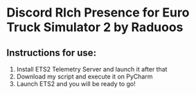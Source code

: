 # Discord RIch Presence for Euro Truck Simulator 2 by Raduoos

## Instructions for use:

1. Install ETS2 Telemetry Server and launch it after that
2. Download my script and execute it on PyCharm
3. Launch ETS2 and you will be ready to go!
